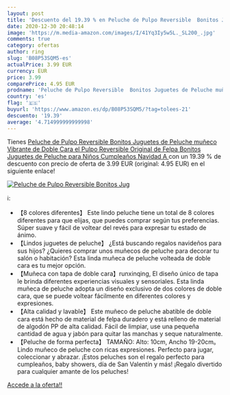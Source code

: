 ```yaml
---
layout: post
title: 'Descuento del 19.39 % en Peluche de Pulpo Reversible  Bonitos Jug'
date: 2020-12-30 20:48:14
image: 'https://m.media-amazon.com/images/I/41Yq3Iy5w5L._SL200_.jpg'
comments: true
category: ofertas
author: ring
slug: 'B08P53SQM5-es'
actualPrice: 3.99 EUR
currency: EUR
price: 3.99
comparePrice: 4.95 EUR
prodname: 'Peluche de Pulpo Reversible  Bonitos Juguetes de Peluche muñeco Vibrante de Doble Cara el Pulpo Reversible Original de Felpa Bonitos Juguetes de Peluche para Niños  Cumpleaños Navidad  A '
country: 'es'
flag: '🇪🇸'
buyurl: 'https://www.amazon.es/dp/B08P53SQM5/?tag=tolees-21'
descuento: '19.39'
average: '4.714999999999998'
---
```


Tienes [Peluche de Pulpo Reversible  Bonitos Juguetes de Peluche muñeco Vibrante de Doble Cara el Pulpo Reversible Original de Felpa Bonitos Juguetes de Peluche para Niños  Cumpleaños Navidad  A ](https://www.amazon.es/dp/B08P53SQM5/?tag=tolees-21) con un 19.39 % de descuento con precio de oferta de 3.99 EUR (original: 4.95 EUR) en el siguiente enlace!

[![Peluche de Pulpo Reversible  Bonitos Jug](https://m.media-amazon.com/images/I/41Yq3Iy5w5L._SL200_.jpg)](https://www.amazon.es/dp/B08P53SQM5/?tag=tolees-21)

ℹ️:

- 【8 colores diferentes】 Este lindo peluche tiene un total de 8 colores diferentes para que elijas, que puedes comprar según tus preferencias. Súper suave y fácil de voltear del revés para expresar tu estado de ánimo.
- 【Lindos juguetes de peluche】 ¿Está buscando regalos navideños para sus hijos? ¿Quieres comprar unos muñecos de peluche para decorar tu salón o habitación? Esta linda muñeca de peluche volteada de doble cara es tu mejor opción.
- 【Muñeca con tapa de doble cara】runxinqing, El diseño único de tapa le brinda diferentes experiencias visuales y sensoriales. Esta linda muñeca de peluche adopta un diseño exclusivo de dos colores de doble cara, que se puede voltear fácilmente en diferentes colores y expresiones.
- 【Alta calidad y lavable】 Este muñeco de peluche abatible de doble cara está hecho de material de felpa duradero y está relleno de material de algodón PP de alta calidad. Fácil de limpiar, use una pequeña cantidad de agua y jabón para quitar las manchas y seque naturalmente.
- 【Peluche de forma perfecta】 TAMAÑO: Alto: 10cm, Ancho 19-20cm。 Lindo muñeco de peluche con ricas expresiones. Perfecto para jugar, coleccionar y abrazar. ¡Estos peluches son el regalo perfecto para cumpleaños, baby showers, día de San Valentín y más! ¡Regalo divertido para cualquier amante de los peluches!

[Accede a la oferta!!](https://www.amazon.es/dp/B08P53SQM5/?tag=tolees-21)
